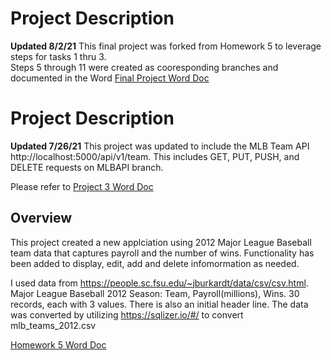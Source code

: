 # Project Description 
<b>Updated 8/2/21</b>
This final project was forked from Homework 5 to leverage steps for tasks 1 thru 3.  
Steps 5 through 11 were created as cooresponding branches and documented in the Word 
 <a href="https://github.com/jrc98-njit/Homework5/blob/master/JRC98 IS601 Final Project 080221.docx">Final Project Word Doc</a>

# Project Description 
<b>Updated 7/26/21</b>
This project was updated to include the MLB Team API http://localhost:5000/api/v1/team.  This includes GET, PUT, PUSH, and DELETE requests on MLBAPI branch.  

Please refer to <a href="https://github.com/jrc98-njit/Homework5/blob/master/JRC98 IS601 Project3 073021.docx">Project 3 Word Doc</a>
 

##  Overview

This project created a new applciation using 2012 Major League Baseball team data that captures payroll and the number of wins.  Functionality has been added to display, edit, add and delete infomormation as needed. 

I used data from https://people.sc.fsu.edu/~jburkardt/data/csv/csv.html. Major League Baseball 2012 Season: Team, Payroll(millions), Wins. 30 records, each with 3 values. There is also an initial header line. The data was converted by utilizing https://sqlizer.io/#/ to convert mlb_teams_2012.csv

<a href="https://github.com/jrc98-njit/Homework5/blob/master/JRC98%20IS601%20HW5%20072321.docx">Homework 5 Word Doc</a>
